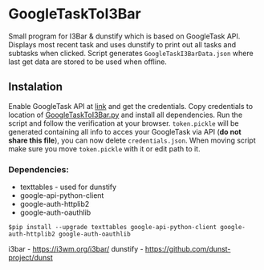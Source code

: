 # GoogleTaskToI3Bar
Small  program for I3Bar & dunstify which is based on GoogleTask API. Displays most recent task and uses dunstify to print out all tasks and subtasks when clicked. Script generates `GoogleTaskI3BarData.json` where last get data are stored to be used when offline.

## Instalation
Enable GoogleTask API at [link](https://developers.google.com/tasks/quickstart/python) and get the credentials. Copy credentials to location of [GoogleTaskToI3Bar.py]() and install all dependencies. Run the script and follow the verification at your browser. `token.pickle` will be generated containing all info to acces your GoogleTask via API (**do not share this file**), you can now delete `credentials.json`. When moving script make sure you move `token.pickle` with it or edit path to it.

### Dependencies:
* texttables - used for dunstify
* google-api-python-client 
* google-auth-httplib2 
* google-auth-oauthlib

```
$pip install --upgrade texttables google-api-python-client google-auth-httplib2 google-auth-oauthlib
```
i3bar - https://i3wm.org/i3bar/
dunstify - https://github.com/dunst-project/dunst

